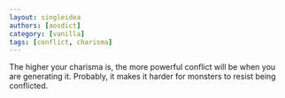```yaml
---
layout: singleidea
authors: [aosdict]
category: [vanilla]
tags: [conflict, charisma]
---
```

The higher your charisma is, the more powerful conflict will be when you are generating it. Probably, it makes it harder for monsters to resist being conflicted.
